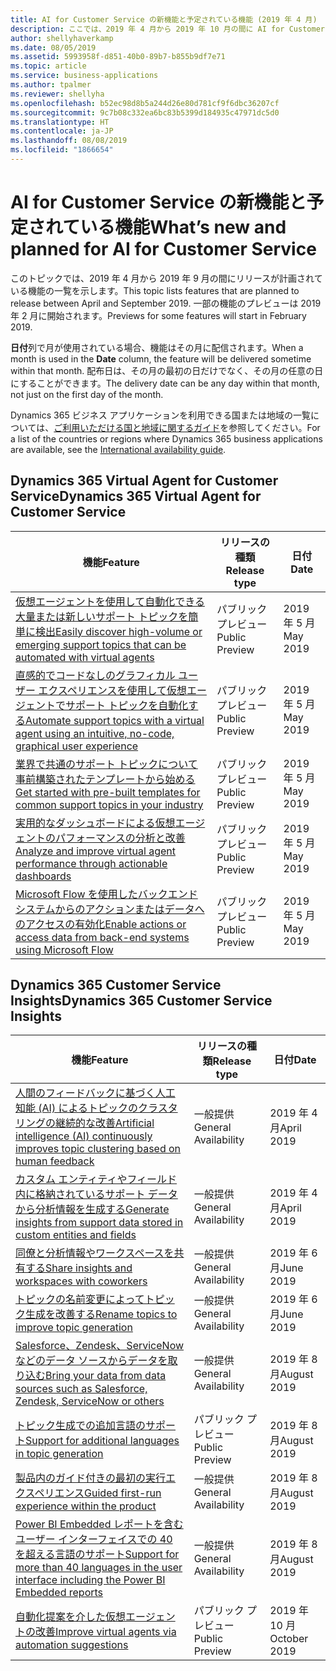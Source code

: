 ```yaml
---
title: AI for Customer Service の新機能と予定されている機能 (2019 年 4 月)
description: ここでは、2019 年 4 月から 2019 年 10 月の間に AI for Customer Service でリリースが計画されている機能の一覧を示します。
author: shellyhaverkamp
ms.date: 08/05/2019
ms.assetid: 5993958f-d851-40b0-89b7-b855b9df7e71
ms.topic: article
ms.service: business-applications
ms.author: tpalmer
ms.reviewer: shellyha
ms.openlocfilehash: b52ec98d8b5a244d26e80d781cf9f6dbc36207cf
ms.sourcegitcommit: 9c7b08c332ea6bc83b5399d184935c47971dc5d0
ms.translationtype: HT
ms.contentlocale: ja-JP
ms.lasthandoff: 08/08/2019
ms.locfileid: "1866654"
---
```

#  <a name="whats-new-and-planned-for-ai-for-customer-service"></a><span data-ttu-id="17896-103">AI for Customer Service の新機能と予定されている機能</span><span class="sxs-lookup"><span data-stu-id="17896-103">What’s new and planned for AI for Customer Service</span></span>

<span data-ttu-id="17896-104">このトピックでは、2019 年 4 月から 2019 年 9 月の間にリリースが計画されている機能の一覧を示します。</span><span class="sxs-lookup"><span data-stu-id="17896-104">This topic lists features that are planned to release between April and September 2019.</span></span> <span data-ttu-id="17896-105">一部の機能のプレビューは 2019 年 2 月に開始されます。</span><span class="sxs-lookup"><span data-stu-id="17896-105">Previews for some features will start in February 2019.</span></span>

<span data-ttu-id="17896-106">**日付**列で月が使用されている場合、機能はその月に配信されます。</span><span class="sxs-lookup"><span data-stu-id="17896-106">When a month is used in the **Date** column, the feature will be delivered sometime within that month.</span></span> <span data-ttu-id="17896-107">配布日は、その月の最初の日だけでなく、その月の任意の日にすることができます。</span><span class="sxs-lookup"><span data-stu-id="17896-107">The delivery date can be any day within that month, not just on the first day of the month.</span></span>

<span data-ttu-id="17896-108">Dynamics 365 ビジネス アプリケーションを利用できる国または地域の一覧については、[ご利用いただける国と地域に関するガイド](https://aka.ms/dynamics_365_international_availability_deck)を参照してください。</span><span class="sxs-lookup"><span data-stu-id="17896-108">For a list of the countries or regions where Dynamics 365 business applications are available, see the [International availability guide](https://aka.ms/dynamics_365_international_availability_deck).</span></span>


## <a name="dynamics-365-virtual-agent-for-customer-service"></a><span data-ttu-id="17896-109">Dynamics 365 Virtual Agent for Customer Service</span><span class="sxs-lookup"><span data-stu-id="17896-109">Dynamics 365 Virtual Agent for Customer Service</span></span>

| <span data-ttu-id="17896-110">機能</span><span class="sxs-lookup"><span data-stu-id="17896-110">Feature</span></span>      | <span data-ttu-id="17896-111">リリースの種類</span><span class="sxs-lookup"><span data-stu-id="17896-111">Release type</span></span>         | <span data-ttu-id="17896-112">日付</span><span class="sxs-lookup"><span data-stu-id="17896-112">Date</span></span>                |
|--------------|----------------------|-------------------------------------|
| [<span data-ttu-id="17896-113">仮想エージェントを使用して自動化できる大量または新しいサポート トピックを簡単に検出</span><span class="sxs-lookup"><span data-stu-id="17896-113">Easily discover high-volume or emerging support topics that can be automated with virtual agents</span></span>](virtual-agent/discover-topics.md)    | <span data-ttu-id="17896-114">パブリック プレビュー</span><span class="sxs-lookup"><span data-stu-id="17896-114">Public Preview</span></span>     | <span data-ttu-id="17896-115">2019 年 5 月</span><span class="sxs-lookup"><span data-stu-id="17896-115">May 2019</span></span>                          |
| [<span data-ttu-id="17896-116">直感的でコードなしのグラフィカル ユーザー エクスペリエンスを使用して仮想エージェントでサポート トピックを自動化する</span><span class="sxs-lookup"><span data-stu-id="17896-116">Automate support topics with a virtual agent using an intuitive, no-code, graphical user experience</span></span>](virtual-agent/intuitive-user-experience.md) | <span data-ttu-id="17896-117">パブリック プレビュー</span><span class="sxs-lookup"><span data-stu-id="17896-117">Public Preview</span></span>       | <span data-ttu-id="17896-118">2019 年 5 月</span><span class="sxs-lookup"><span data-stu-id="17896-118">May 2019</span></span>                          |
| [<span data-ttu-id="17896-119">業界で共通のサポート トピックについて事前構築されたテンプレートから始める</span><span class="sxs-lookup"><span data-stu-id="17896-119">Get started with pre-built templates for common support topics in your industry</span></span>](virtual-agent/pre-built-templates.md) | <span data-ttu-id="17896-120">パブリック プレビュー</span><span class="sxs-lookup"><span data-stu-id="17896-120">Public Preview</span></span>       | <span data-ttu-id="17896-121">2019 年 5 月</span><span class="sxs-lookup"><span data-stu-id="17896-121">May 2019</span></span>                          |
| [<span data-ttu-id="17896-122">実用的なダッシュボードによる仮想エージェントのパフォーマンスの分析と改善</span><span class="sxs-lookup"><span data-stu-id="17896-122">Analyze and improve virtual agent performance through actionable dashboards</span></span>](virtual-agent/intuitive-dashboards.md) | <span data-ttu-id="17896-123">パブリック プレビュー</span><span class="sxs-lookup"><span data-stu-id="17896-123">Public Preview</span></span>| <span data-ttu-id="17896-124">2019 年 5 月</span><span class="sxs-lookup"><span data-stu-id="17896-124">May 2019</span></span>   |
| [<span data-ttu-id="17896-125">Microsoft Flow を使用したバックエンド システムからのアクションまたはデータへのアクセスの有効化</span><span class="sxs-lookup"><span data-stu-id="17896-125">Enable actions or access data from back-end systems using Microsoft Flow</span></span>](virtual-agent/using-flow.md) | <span data-ttu-id="17896-126">パブリック プレビュー</span><span class="sxs-lookup"><span data-stu-id="17896-126">Public Preview</span></span> | <span data-ttu-id="17896-127">2019 年 5 月</span><span class="sxs-lookup"><span data-stu-id="17896-127">May 2019</span></span>|

## <a name="dynamics-365-customer-service-insights"></a><span data-ttu-id="17896-128">Dynamics 365 Customer Service Insights</span><span class="sxs-lookup"><span data-stu-id="17896-128">Dynamics 365 Customer Service Insights</span></span>

| <span data-ttu-id="17896-129">機能</span><span class="sxs-lookup"><span data-stu-id="17896-129">Feature</span></span>    | <span data-ttu-id="17896-130">リリースの種類</span><span class="sxs-lookup"><span data-stu-id="17896-130">Release type</span></span>         | <span data-ttu-id="17896-131">日付</span><span class="sxs-lookup"><span data-stu-id="17896-131">Date</span></span> |
|------------|----------------------|----------------------|
| [<span data-ttu-id="17896-132">人間のフィードバックに基づく人工知能 (AI) によるトピックのクラスタリングの継続的な改善</span><span class="sxs-lookup"><span data-stu-id="17896-132">Artificial intelligence (AI) continuously improves topic clustering based on human feedback</span></span>](insights/continuous-ai-improvement.md) | <span data-ttu-id="17896-133">一般提供</span><span class="sxs-lookup"><span data-stu-id="17896-133">General Availability</span></span> | <span data-ttu-id="17896-134">2019 年 4 月</span><span class="sxs-lookup"><span data-stu-id="17896-134">April 2019</span></span>             |
| [<span data-ttu-id="17896-135">カスタム エンティティやフィールド内に格納されているサポート データから分析情報を生成する</span><span class="sxs-lookup"><span data-stu-id="17896-135">Generate insights from support data stored in custom entities and fields</span></span>](insights/custom-entities-support.md) | <span data-ttu-id="17896-136">一般提供</span><span class="sxs-lookup"><span data-stu-id="17896-136">General Availability</span></span> | <span data-ttu-id="17896-137">2019 年 4 月</span><span class="sxs-lookup"><span data-stu-id="17896-137">April 2019</span></span>             |
| [<span data-ttu-id="17896-138">同僚と分析情報やワークスペースを共有する</span><span class="sxs-lookup"><span data-stu-id="17896-138">Share insights and workspaces with coworkers</span></span>](insights/workspace-sharing.md)  | <span data-ttu-id="17896-139">一般提供</span><span class="sxs-lookup"><span data-stu-id="17896-139">General Availability</span></span> | <span data-ttu-id="17896-140">2019 年 6 月</span><span class="sxs-lookup"><span data-stu-id="17896-140">June 2019</span></span>             |
| [<span data-ttu-id="17896-141">トピックの名前変更によってトピック生成を改善する</span><span class="sxs-lookup"><span data-stu-id="17896-141">Rename topics to improve topic generation</span></span>](insights/rename-topic.md) | <span data-ttu-id="17896-142">一般提供</span><span class="sxs-lookup"><span data-stu-id="17896-142">General Availability</span></span> | <span data-ttu-id="17896-143">2019 年 6 月</span><span class="sxs-lookup"><span data-stu-id="17896-143">June 2019</span></span>             |
| [<span data-ttu-id="17896-144">Salesforce、Zendesk、ServiceNow などのデータ ソースからデータを取り込む</span><span class="sxs-lookup"><span data-stu-id="17896-144">Bring your data from data sources such as Salesforce, Zendesk, ServiceNow or others</span></span>](insights/more-data-sources-support.md) | <span data-ttu-id="17896-145">一般提供</span><span class="sxs-lookup"><span data-stu-id="17896-145">General Availability</span></span> | <span data-ttu-id="17896-146">2019 年 8 月</span><span class="sxs-lookup"><span data-stu-id="17896-146">August 2019</span></span>   |
| [<span data-ttu-id="17896-147">トピック生成での追加言語のサポート</span><span class="sxs-lookup"><span data-stu-id="17896-147">Support for additional languages in topic generation</span></span>](insights/model-language.md) | <span data-ttu-id="17896-148">パブリック プレビュー</span><span class="sxs-lookup"><span data-stu-id="17896-148">Public Preview</span></span> | <span data-ttu-id="17896-149">2019 年 8 月</span><span class="sxs-lookup"><span data-stu-id="17896-149">August 2019</span></span>   |
| [<span data-ttu-id="17896-150">製品内のガイド付きの最初の実行エクスペリエンス</span><span class="sxs-lookup"><span data-stu-id="17896-150">Guided first-run experience within the product</span></span>](insights/first-run.md) | <span data-ttu-id="17896-151">一般提供</span><span class="sxs-lookup"><span data-stu-id="17896-151">General Availability</span></span> | <span data-ttu-id="17896-152">2019 年 8 月</span><span class="sxs-lookup"><span data-stu-id="17896-152">August 2019</span></span>   |
| [<span data-ttu-id="17896-153">Power BI Embedded レポートを含むユーザー インターフェイスでの 40 を超える言語のサポート</span><span class="sxs-lookup"><span data-stu-id="17896-153">Support for more than 40 languages in the user interface including the Power BI Embedded reports</span></span>](insights/UI-localization.md) | <span data-ttu-id="17896-154">一般提供</span><span class="sxs-lookup"><span data-stu-id="17896-154">General Availability</span></span> | <span data-ttu-id="17896-155">2019 年 8 月</span><span class="sxs-lookup"><span data-stu-id="17896-155">August 2019</span></span>   |
| [<span data-ttu-id="17896-156">自動化提案を介した仮想エージェントの改善</span><span class="sxs-lookup"><span data-stu-id="17896-156">Improve virtual agents via automation suggestions</span></span>](insights/improve-bot-with-topic-suggestion.md) | <span data-ttu-id="17896-157">パブリック プレビュー</span><span class="sxs-lookup"><span data-stu-id="17896-157">Public Preview</span></span>  | <span data-ttu-id="17896-158">2019 年 10 月</span><span class="sxs-lookup"><span data-stu-id="17896-158">October 2019</span></span>  |
